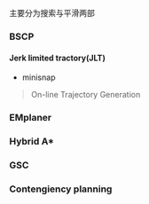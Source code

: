 主要分为搜索与平滑两部



### BSCP
#### Jerk limited tractory(JLT)
- minisnap
> On-line Trajectory Generation
### EMplaner

### Hybrid A*

### GSC

### Contengiency planning